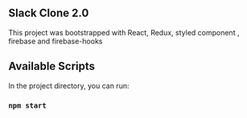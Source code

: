 ## Slack Clone 2.0

This project was bootstrapped with React, Redux, styled component , firebase and firebase-hooks

## Available Scripts

In the project directory, you can run:

### `npm start`
